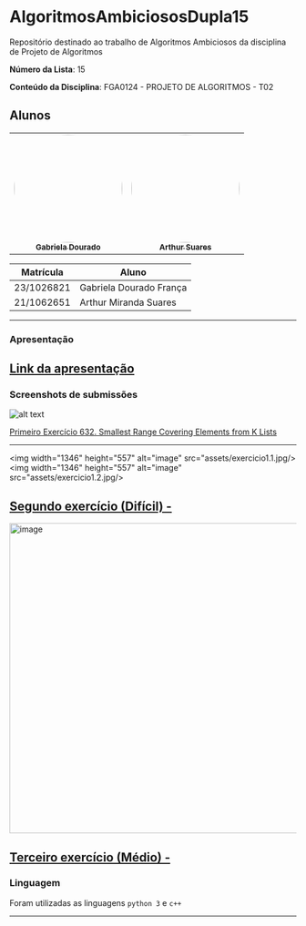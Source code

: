 # AlgoritmosAmbiciososDupla15
Repositório destinado ao trabalho de Algoritmos Ambiciosos da disciplina de Projeto de Algoritmos

**Número da Lista**: 15

**Conteúdo da Disciplina**: FGA0124 - PROJETO DE ALGORITMOS - T02  


## Alunos


<div align = "center">
<table>
  <tr>
    <td align="center"><a href="https://github.com/gabrieladouradof"><img style="border-radius: 50%;" src="https://github.com/gabrieladouradof.png" width="190;" alt=""/><br /><sub><b>Gabriela Dourado</b></sub></a><br /><a href="Link git" title="Rocketseat"></a></td>
    <td align="center"><a href="https://github.com/arthur-suares"><img style="border-radius: 50%;" src="https://github.com/arthur-suares.png" width="190px;" alt=""/><br /><sub><b>Arthur Suares </b></sub></a><br />
  </tr>
</table>

| Matrícula   | Aluno                              |
| ----------- | ---------------------------------- |
| 23/1026821  | Gabriela Dourado França            |
| 21/1062651  | Arthur Miranda Suares              |
</div>

---
### Apresentação

[Link da apresentação]()
---
### Screenshots de submissões
![alt text]()

[Primeiro Exercício 632. Smallest Range Covering Elements from K Lists](https://leetcode.com/problems/smallest-range-covering-elements-from-k-lists/description/?source=submission-ac)

---

<img width="1346" height="557" alt="image" src="assets/exercicio1.1.jpg/>
<img width="1346" height="557" alt="image" src="assets/exercicio1.2.jpg/>

[Segundo exercício (Difícil) -]()
---

<img width="1318" height="545" alt="image" src="" />

[Terceiro exercício (Médio) -](/)
---

### Linguagem

Foram utilizadas as linguagens `python 3` e `c++`

---
